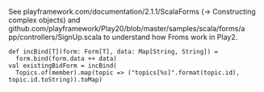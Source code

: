See playframework.com/documentation/2.1.1/ScalaForms (-> Constructing complex
objects) and github.com/playframework/Play20/blob/master/samples/scala/forms/a
pp/controllers/SignUp.scala to understand how Froms work in Play2.

    def incBind[T](form: Form[T], data: Map[String, String]) =
      form.bind(form.data ++ data)
    val existingBidForm = incBind(
      Topics.of(member).map(topic => ("topics[%s]".format(topic.id), topic.id.toString)).toMap)